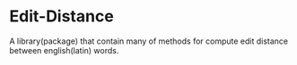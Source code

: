 # Edit-Distance
A library(package) that contain many of methods for compute edit distance between english(latin) words.
